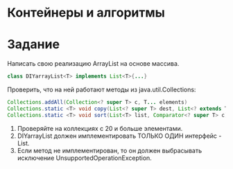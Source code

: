 # Контейнеры и алгоритмы

# Задание

Написать свою реализацию ArrayList на основе массива.
```java
class DIYarrayList<T> implements List<T>{...}
```

Проверить, что на ней работают методы из java.util.Collections:
```java
Collections.addAll(Collection<? super T> c, T... elements)
Collections.static <T> void copy(List<? super T> dest, List<? extends T> src)
Collections.static <T> void sort(List<T> list, Comparator<? super T> c)
```

1) Проверяйте на коллекциях с 20 и больше элементами.
2) DIYarrayList должен имплементировать ТОЛЬКО ОДИН интерфейс - List.
3) Если метод не имплементирован, то он должен выбрасывать исключение UnsupportedOperationException.